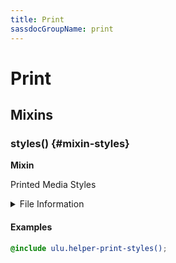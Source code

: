 ```yaml
---
title: Print
sassdocGroupName: print
---
```



# Print

<div class="type-large">



</div>



## Mixins




<div class="sassdoc-item-header">

###  styles() {#mixin-styles}

  <div class="sassdoc-item-header__labels">
    <span class="tag tag--primary"><strong>Mixin</strong></span>
  </div>

</div>

  

Printed Media Styles 
    
    


<details>
  <summary>File Information</summary>
  
- **File:** _print.scss
- **Group:** print
- **Type:** mixin
- **Lines (comments):** 5-7
- **Lines (code):** 9-33

</details>

    

#### Examples

      


``` scss
@include ulu.helper-print-styles();
```
  

      
  
  